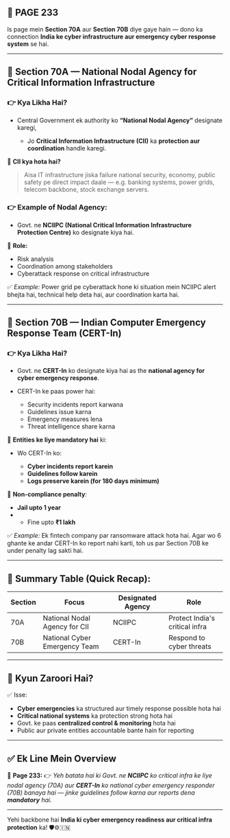 
## 📄 **PAGE 233**

Is page mein **Section 70A** aur **Section 70B** diye gaye hain — dono ka connection **India ke cyber infrastructure aur emergency cyber response system** se hai.

---

## 🔹 **Section 70A — National Nodal Agency for Critical Information Infrastructure**

### 👉 Kya Likha Hai?

* Central Government ek authority ko **“National Nodal Agency”** designate karegi,

  * Jo **Critical Information Infrastructure (CII)** ka **protection aur coordination** handle karegi.

🧠 **CII kya hota hai?**

> Aisa IT infrastructure jiska failure national security, economy, public safety pe direct impact daale — e.g. banking systems, power grids, telecom backbone, stock exchange servers.

### 👉 Example of Nodal Agency:

* Govt. ne **NCIIPC (National Critical Information Infrastructure Protection Centre)** ko designate kiya hai.

📌 **Role:**

* Risk analysis
* Coordination among stakeholders
* Cyberattack response on critical infrastructure

✅ *Example:* Power grid pe cyberattack hone ki situation mein NCIIPC alert bhejta hai, technical help deta hai, aur coordination karta hai.

---

## 🔹 **Section 70B — Indian Computer Emergency Response Team (CERT-In)**

### 👉 Kya Likha Hai?

* Govt. ne **CERT-In** ko designate kiya hai as the **national agency for cyber emergency response**.
* CERT-In ke paas power hai:

  * Security incidents report karwana
  * Guidelines issue karna
  * Emergency measures lena
  * Threat intelligence share karna

📌 **Entities ke liye mandatory hai** ki:

* Wo CERT-In ko:

  * **Cyber incidents report karein**
  * **Guidelines follow karein**
  * **Logs preserve karein (for 180 days minimum)**

📌 **Non-compliance penalty**:

* **Jail upto 1 year**
* * Fine upto **₹1 lakh**

✅ *Example:* Ek fintech company par ransomware attack hota hai. Agar wo 6 ghante ke andar CERT-In ko report nahi karti, toh us par Section 70B ke under penalty lag sakti hai.

---

## 🧩 **Summary Table (Quick Recap):**

| Section | Focus                         | Designated Agency | Role                           |
| ------- | ----------------------------- | ----------------- | ------------------------------ |
| 70A     | National Nodal Agency for CII | NCIIPC            | Protect India's critical infra |
| 70B     | National Cyber Emergency Team | CERT-In           | Respond to cyber threats       |

---

## 🔹 **Kyun Zaroori Hai?**

✅ Isse:

* **Cyber emergencies** ka structured aur timely response possible hota hai
* **Critical national systems** ka protection strong hota hai
* Govt. ke paas **centralized control & monitoring** hota hai
* Public aur private entities accountable bante hain for reporting

---

## ✅ **Ek Line Mein Overview**

📌 **Page 233:**
👉 *Yeh batata hai ki Govt. ne **NCIIPC** ko critical infra ke liye nodal agency (70A) aur **CERT-In** ko national cyber emergency responder (70B) banaya hai — jinke guidelines follow karna aur reports dena **mandatory** hai.*

---

Yehi backbone hai **India ki cyber emergency readiness aur critical infra protection** ka! 🛡️⚙️🇮🇳
